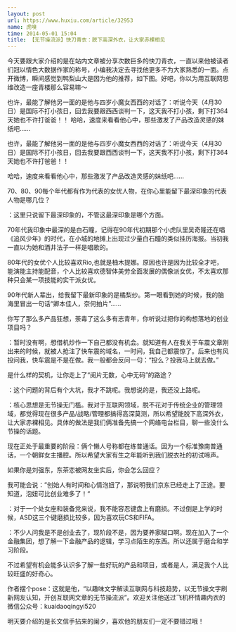 ```yaml
---
layout: post
url: https://www.huxiu.com/article/32953
name: 虎嗅
time: 2014-05-01 15:04
title: 【无节操流派】快刀青衣：脱下高深外衣，让大家赤裸相见
---
```

今天要跟大家介绍的是在站内文章被分享次数巨多的快刀青衣，一直以来他被读者们冠以情色大数据作家的称号，小编我决定去寻找他更多不为大家熟悉的一面。点开微博，瞬间感觉到鸭梨山大是因为他的推荐，如下图。好吧，你以为用互联网思维改造一座青楼那么容易嘛～

也许，最能了解他另一面的是他与四岁小魔女西西的对话了：听说今天（4月30日）是国际不打小孩日，回去我要跟西西谈判一下，这天我不打小孩，剩下打364天她也不许打爸爸！！ 哈哈，速度来看看他心中，那些激发了产品改造灵感的妹纸吧......

也许，最能了解他另一面的是他与四岁小魔女西西的对话了：听说今天（4月30日）是国际不打小孩日，回去我要跟西西谈判一下，这天我不打小孩，剩下打364天她也不许打爸爸！！

哈哈，速度来看看他心中，那些激发了产品改造灵感的妹纸吧......

70、80、90每个年代都有作为代表的女优人物，在你心里能留下最深印象的代表人物是哪几位？

：这里只说留下最深印象的，不管这最深印象是哪个方面。

70年代我印象中最深的是白石瞳，记得在90年代初期那个小虎队里吴奇隆还在唱《追风少年》的时代，在小城的地摊上出现过少量白石瞳的类似挂历海报。当初我一直以为她和酒井法子一样是唱歌的。

80年代的女优个人比较喜欢Rio,也就是柚木提娜。原因也许是因为比较全才吧，能演能主持能配音，个人比较喜欢德智体美劳全面发展的偶像派女优，不太喜欢那种只会某一项技能的实干派女优。

90年代新人辈出，给我留下最新印象的是橘梨纱。第一眼看到她的时候，我的脑海里冒出一句话“卿本佳人，奈何拍片”……

你写了那么多产品狂想，荼毒了这么多有志青年，你听说过把你的构想落地的创业项目吗？

：暂时没有啊，想借机炒作一下自己都没有机会。就知道有人在我关于车震文章刚出来的时候，就被人抢注了快车震的域名，一时间，我自己都震惊了。后来也有风投问我，快车震是不是在做。我一般都会反问一句：“投么？投我马上就去做。”

是什么样的契机，让你走上了“阅片无数，心中无码”的路途？

：这个问题的背后有个大坑，我才不跳呢。我想说的是，我还没上路呢。

：核心思想是无节操无门槛。我对于互联网领域，脱不花对于传统企业的管理领域，都觉得现在很多产品/战略/管理都搞得高深莫测，所以希望能脱下高深外衣，让大家赤裸相见。具体的做法是我们俩准备先搞一个网络电台栏目，聊一些没什么节操的话题。

现在正处于最重要的阶段：俩个懒人号称都在练普通话。因为一个标准豫南普通话，一个朝鲜女主播腔。所以希望大家有生之年能听到我们脱衣社的初试啼声。

如果你是刘强东，东茶恋被网友坐实后，你会怎么回应？

我可能会说：”创始人有时间和心情泡妞了，那说明我们京东已经走上了正途。要知道，泡妞可比创业难多了！“

：对于一个处女座和装备党来说，我不能容忍键盘上有磨损。不过倒是上学的时候，ASD这三个键磨损比较多，因为喜欢玩CS和FIFA。

：不少人问我是不是创业去了，现阶段不是，因为要养家糊口啊。现在加入了一个金融集团，想了解一下金融产品的逻辑，学习点陌生的东西。所以还属于磨合和学习阶段。

不过希望有机会能多认识多了解一些好玩的产品和项目，或者是人，满足我个人比较旺盛的好奇心。

作者摆个pose：这就是他，“以趣味文字解读互联网与科技趋势，以无节操文字刷新网友认知，开创互联网文章的无节操流派”。欢迎关注他送过飞机杯情趣内衣的微信公众号：kuaidaoqingyi520

明天要介绍的是长文信手拈来的阑夕，喜欢他的朋友们一定不要错过哦！

